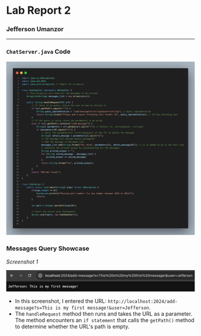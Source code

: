 # Lab Report 2
### Jefferson Umanzor

---

### `ChatServer.java` Code
![Code](https://github.com/umanzorurrutia/cse15l-lab-reports/blob/main/images/lab2.png)

### Messages Query Showcase
*Screenshot 1*

![Message One](https://github.com/umanzorurrutia/cse15l-lab-reports/blob/main/images/message-1.png)
- In this screenshot, I entered the URL: `http://localhost:2024/add-message?s=This is my first message!&user=Jefferson`.
- The `handleRequest` method then runs and takes the URL as a parameter. The method encounters an `if statement` that calls the `getPath()` method to determine whether the URL's path is empty. 

<!--
Which methods in your code are called?
What are the relevant arguments to those methods, and the values of any relevant fields of the class?
How do the values of any relevant fields of the class change from this specific request? If no values got changed, explain why.

By values, we mean specific Strings, ints, URIs, and so on. "abc" is a value, 456 is a value, new URI("http://...") is a value, and so on.)
-->

<!--
![Message Two](https://github.com/umanzorurrutia/cse15l-lab-reports/blob/main/images/message-2.png)
-->
